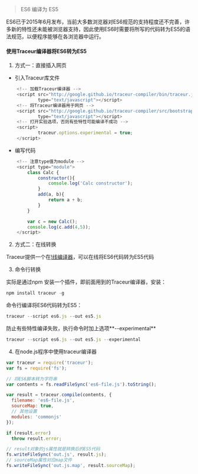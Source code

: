 <!-- 
 * ECMAScript入门@阮一峰
 * 2016-08-18 
-->
> ES6 编译为 ES5

ES6已于2015年6月发布，当前大多数浏览器对ES6规范的支持程度还不完善，许多新的特性还未能被浏览器支持，因此使用ES6时需要将所写的代码转为ES5的语法规范，以便程序能够在各浏览器中运行。

#### 使用Traceur编译器将ES6转为ES5
1. 方式一：直接插入网页

- 引入Traceur库文件

``` js
	<!-- 加载Traceur编译器 -->
	<script src="http://google.github.io/traceur-compiler/bin/traceur.js"
	        type="text/javascript"></script>
	<!-- 将Traceur编译器用于网页 -->
	<script src="http://google.github.io/traceur-compiler/src/bootstrap.js"
	        type="text/javascript"></script>
	<!-- 打开实验选项，否则有些特性可能编译不成功 -->
	<script>
	        traceur.options.experimental = true;
	</script>
``` 

- 编写代码

``` js
	<!-- 注意type值为module -->
	<script type="module">
	    class Calc {
	        constructor(){
	            console.log('Calc constructor');
	        }
	        add(a, b){
	            return a + b;
	        }
	    }

	    var c = new Calc();
	    console.log(c.add(4,5));
	</script>
``` 

2. 方式二：在线转换

Traceur提供一个在[!线编译器](http://google.github.io/traceur-compiler/demo/repl.html)，可以在线将ES6代码转为ES5代码

3. 命令行转换

实际是通过npm 安装一个插件，即前面用到的Traceur编译器，安装：

``` js
npm install traceur -g
```

命令行编译将ES6代码转为ES5：

``` js
traceur --script es6.js --out es5.js
```
防止有些特性编译失败，执行命令时加上选项**--experimental**

``` js
traceur --script es6.js --out es5.js --experimental
```

4. 在node.js程序中使用traceur编译器

``` js
var traceur = require('traceur');
var fs = require('fs');

// 将ES6脚本转为字符串
var contents = fs.readFileSync('es6-file.js').toString();

var result = traceur.compile(contents, {
  filename: 'es6-file.js',
  sourceMap: true,
  // 其他设置
  modules: 'commonjs'
});

if (result.error)
  throw result.error;

// result对象的js属性就是转换后的ES5代码  
fs.writeFileSync('out.js', result.js);
// sourceMap属性对应map文件
fs.writeFileSync('out.js.map', result.sourceMap);
```
